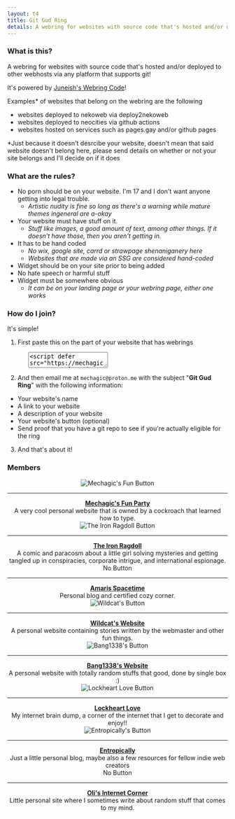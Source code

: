 ```yaml
---
layout: t4
title: Git Gud Ring
details: A webring for websites with source code that's hosted and/or deployed to other webhosts via any platform that supports git
---
```


### What is this?
A webring for websites with source code that's hosted and/or deployed to other webhosts via any platform that supports git!

It's powered by [Juneish's Webring Code](https://juneish.neocities.org/written/resources/?page=webstring)!

Examples* of websites that belong on the webring are the following

- websites deployed to nekoweb via deploy2nekoweb
- websites deployed to neocities via github actions
- websites hosted on services such as pages.gay and/or github pages

<p>*Just because it doesn't desrcibe your website, doesn't mean that said website doesn't belong here, please send details on whether or not your site belongs and I'll decide on if it does</p>

### What are the rules?

- No porn should be on your website. I'm 17 and I don't want anyone getting into legal trouble.
  - *Artistic nudity is fine so long as there's a warning while mature themes ingeneral are a-okay*
- Your website must have stuff on it.
  - *Stuff like images, a good amount of text, among other things. If it doesn't have those, then you aren't getting in.*
- It has to be hand coded
  - *No wix, google site, carrd or strawpage shenaniganery here*
  - *Websites that are made via an SSG are considered hand-coded*
- Widget should be on your site prior to being added
- No hate speech or harmful stuff 
- Widget must be somewhere obvious
  - *It can be on your landing page or your webring page, either one works*

### How do I join?

It's simple! 

1. First paste this on the part of your website that has webrings
 <textarea style="margin:0 5vw!important;" class="link"><script defer src="https://mechagic.party/1stylescripts/gitgudring.js"></script></textarea>
2. And then email me at `mechagic@proton.me` with the subject "**Git Gud Ring**" with the following information:
  - Your website's name
  - A link to your website
  - A description of your website
  - Your website's button (optional)
  - Send proof that you have a git repo to see if you're actually eligible for the ring
3. And that's about it!

### Members
<div class="ringmembers">
	<div class="cflex">
		<img src="https://mechagic.party/2images/1button.webp" alt="Mechagic's Fun Button"> <br><hr>
		<a href="https://mechagic.party/"><strong>Mechagic's Fun Party</strong></a><br>A very cool personal website that is owned by a cockroach that learned how to type.
  </div>
	<div class="cflex">
		<img src="https://file.garden/ZvadqiE050beWbgP/buttons/The_Iron_Ragdoll.gif" alt="The Iron Ragdoll Button"> <br><hr>
		<a href="https://tofutush.github.io/The-Iron-Ragdoll/"><strong>The Iron Ragdoll</strong></a><br>A comic and paracosm about a little girl solving mysteries and getting tangled up in conspiracies, corporate intrigue, and international espionage.
  </div>
	<div class="cflex">
		No Button <br><hr>
		<a href="https://ironstar.nekoweb.org/"><strong>Amaris Spacetime</strong></a><br>Personal blog and certified cozy corner.
  </div>
	<div class="cflex">
		<img src="https://bibliohound.neocities.org/images/88x31-buttons/bibliohound-button.png" alt="Wildcat's Button"> <br><hr>
		<a href="https://bibliohound.neocities.org/"><strong>Wildcat's Website</strong></a><br> A personal website containing stories written by the webmaster and other fun things.
  </div>
	<div class="cflex">
		<img src="https://bang1338.nekoweb.org/bang1338.gif" alt="Bang1338's Button"> <br><hr>
		<a href="https://bang1338.nekoweb.org/"><strong>Bang1338's Website</strong></a><br> A personal website with totally random stuffs that good, done by single box :)
  </div>
	<div class="cflex">
		<img src="https://imgur.com/OloqmjB.png" alt="Lockheart Love Button"> <br><hr>
		<a href="https://lockheartlove.neocities.org/"><strong>Lockheart Love</strong></a><br> My internet brain dump, a corner of the internet that I get to decorate and enjoy!!
  </div>
	<div class="cflex">
		<img src="https://file.garden/ZvadqiE050beWbgP/entropically.png" alt="Entropically's Button"> <br><hr>
		<a href="https://entropically.neocities.org/"><strong>Entropically</strong></a><br> Just a little personal blog, maybe also a few resources for fellow indie web creators
  </div>
	<div class="cflex">
		No Button <br><hr>
		<a href="https://theoliveoli.blahaj.land/"><strong>Oli's Internet Corner</strong></a><br>Little personal site where I sometimes write about random stuff that comes to my mind.
  </div>
</div>

<style>
	.cflex{
    border-width:var(--brdr-width2);
    padding:var(--pad4);
    border:solid var(--clr2);
    box-shadow:0px 0px 0px 0.114vw var(--clr3) inset;
		justify-content: center!important;
		align-content: center!important;
		text-align: center!important;
		align-items: center!important;
	}
</style>